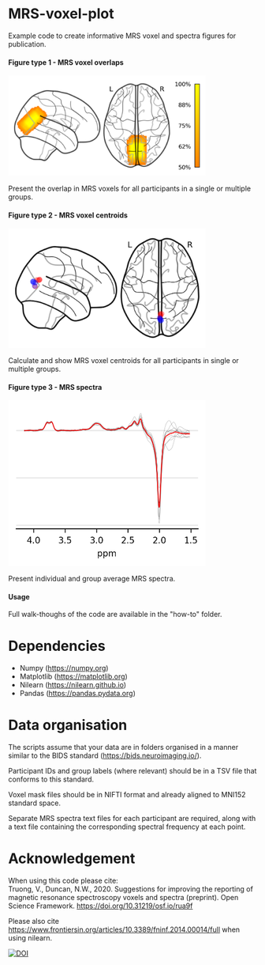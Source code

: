 # MRS-voxel-plot
Example code to create informative MRS voxel and spectra figures for publication.  
#### Figure type 1 - MRS voxel overlaps
<img src="example-figures/voxel-density-map_single-group.png" width=400>

Present the overlap in MRS voxels for all participants in a single or multiple groups.  
#### Figure type 2 - MRS voxel centroids
<img src="example-figures/mask-centroids_two-groups.png" width=400>

Calculate and show MRS voxel centroids for all participants in single or multiple groups.  

#### Figure type 3 - MRS spectra  
<img src="example-figures/mrs_spectra_single-group.png" width=400>

Present individual and group average MRS spectra.

#### Usage
Full walk-thoughs of the code are available in the "how-to" folder. 

# Dependencies
- Numpy (https://numpy.org)
- Matplotlib (https://matplotlib.org)
- Nilearn (https://nilearn.github.io)
- Pandas (https://pandas.pydata.org)

# Data organisation
The scripts assume that your data are in folders organised in a manner similar to the BIDS standard (https://bids.neuroimaging.io/).  

Participant IDs and group labels (where relevant) should be in a TSV file that conforms to this standard.  

Voxel mask files should be in NIFTI format and already aligned to MNI152 standard space.  

Separate MRS spectra text files for each participant are required, along with a text file containing the corresponding spectral frequency at each point.

# Acknowledgement
When using this code please cite:  
Truong, V., Duncan, N.W., 2020. Suggestions for improving the reporting of magnetic resonance spectroscopy voxels and spectra (preprint). Open Science Framework. https://doi.org/10.31219/osf.io/rua9f

Please also cite https://www.frontiersin.org/articles/10.3389/fninf.2014.00014/full when using nilearn.



[![DOI](https://zenodo.org/badge/237411381.svg)](https://zenodo.org/badge/latestdoi/237411381)



